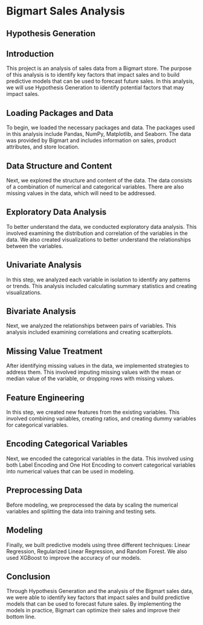 # Bigmart Sales Analysis
## Hypothesis Generation
## Introduction
This project is an analysis of sales data from a Bigmart store. The purpose of this analysis is to identify key factors that impact sales and to build predictive models that can be used to forecast future sales. In this analysis, we will use Hypothesis Generation to identify potential factors that may impact sales.

## Loading Packages and Data
To begin, we loaded the necessary packages and data. The packages used in this analysis include Pandas, NumPy, Matplotlib, and Seaborn. The data was provided by Bigmart and includes information on sales, product attributes, and store location.

## Data Structure and Content
Next, we explored the structure and content of the data. The data consists of a combination of numerical and categorical variables. There are also missing values in the data, which will need to be addressed.

## Exploratory Data Analysis
To better understand the data, we conducted exploratory data analysis. This involved examining the distribution and correlation of the variables in the data. We also created visualizations to better understand the relationships between the variables.

## Univariate Analysis
In this step, we analyzed each variable in isolation to identify any patterns or trends. This analysis included calculating summary statistics and creating visualizations.

## Bivariate Analysis
Next, we analyzed the relationships between pairs of variables. This analysis included examining correlations and creating scatterplots.

## Missing Value Treatment
After identifying missing values in the data, we implemented strategies to address them. This involved imputing missing values with the mean or median value of the variable, or dropping rows with missing values.

## Feature Engineering
In this step, we created new features from the existing variables. This involved combining variables, creating ratios, and creating dummy variables for categorical variables.

## Encoding Categorical Variables
Next, we encoded the categorical variables in the data. This involved using both Label Encoding and One Hot Encoding to convert categorical variables into numerical values that can be used in modeling.

## Preprocessing Data
Before modeling, we preprocessed the data by scaling the numerical variables and splitting the data into training and testing sets.

## Modeling
Finally, we built predictive models using three different techniques: Linear Regression, Regularized Linear Regression, and Random Forest. We also used XGBoost to improve the accuracy of our models.

## Conclusion
Through Hypothesis Generation and the analysis of the Bigmart sales data, we were able to identify key factors that impact sales and build predictive models that can be used to forecast future sales. By implementing the models in practice, Bigmart can optimize their sales and improve their bottom line.
